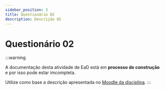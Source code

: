 ```yaml
---
sidebar_position: 3
title: Questionário 02
description: Descrição 02
---
```


# Questionário 02

:::warning

A documentação desta atividade de EaD está em **processo de construção** e por isso pode estar imcompleta.

Utilize como base a descrição apresentada no [Moodle da disciplina](https://moodle.utfpr.edu.br/course/view.php?id=29540).
:::
